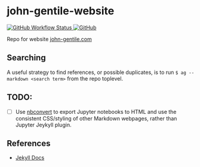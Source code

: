 # john-gentile-website

<a href="https://github.com/JohnnyGOX17/john-gentile-website/actions">
  <img alt="GitHub Workflow Status" src="https://img.shields.io/github/actions/workflow/status/JohnnyGOX17/john-gentile-website/main.yml?branch=master&logo=github&style=flat-square">
</a>
<a href="https://github.com/JohnnyGOX17/john-gentile-website/blob/master/LICENSE">
  <img alt="GitHub" src="https://img.shields.io/github/license/JohnnyGOX17/john-gentile-website?color=orange&logo=github&style=flat-square">
</a>

Repo for website [john-gentile.com](https://john-gentile.com/)

## Searching

A useful strategy to find references, or possible duplicates, is to run `$ ag --markdown <search term>` from the repo toplevel.

## TODO:

* [ ] Use [nbconvert](https://nbconvert.readthedocs.io/en/latest/customizing.html) to export Jupyter notebooks to HTML and use the consistent CSS/styling of other Markdown webpages, rather than Jupyter Jeykyll plugin.

## References

* [Jekyll Docs](https://jekyllrb.com/docs/)

